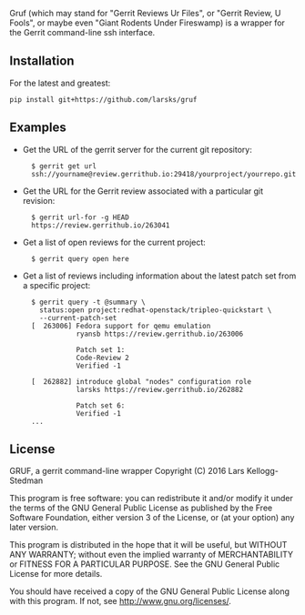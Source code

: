 Gruf (which may stand for "Gerrit Reviews Ur Files", or "Gerrit
Review, U Fools", or maybe even "Giant Rodents Under Fireswamp) is a
wrapper for the Gerrit command-line ssh interface.

## Installation

For the latest and greatest:

    pip install git+https://github.com/larsks/gruf

## Examples

- Get the URL of the gerrit server for the current git repository:

        $ gerrit get url
        ssh://yourname@review.gerrithub.io:29418/yourproject/yourrepo.git

- Get the URL for the Gerrit review associated with a particular git
  revision:

        $ gerrit url-for -g HEAD
        https://review.gerrithub.io/263041

- Get a list of open reviews for the current project:

        $ gerrit query open here

- Get a list of reviews including information about the latest
  patch set from a specific project:

        $ gerrit query -t @summary \
          status:open project:redhat-openstack/tripleo-quickstart \
          --current-patch-set
        [  263006] Fedora support for qemu emulation
                   ryansb https://review.gerrithub.io/263006

                   Patch set 1:
                   Code-Review 2
                   Verified -1

        [  262882] introduce global "nodes" configuration role
                   larsks https://review.gerrithub.io/262882

                   Patch set 6:
                   Verified -1
        ...


## License

GRUF, a gerrit command-line wrapper
Copyright (C) 2016 Lars Kellogg-Stedman

This program is free software: you can redistribute it and/or modify
it under the terms of the GNU General Public License as published by
the Free Software Foundation, either version 3 of the License, or
(at your option) any later version.

This program is distributed in the hope that it will be useful,
but WITHOUT ANY WARRANTY; without even the implied warranty of
MERCHANTABILITY or FITNESS FOR A PARTICULAR PURPOSE.  See the
GNU General Public License for more details.

You should have received a copy of the GNU General Public License
along with this program.  If not, see <http://www.gnu.org/licenses/>.

